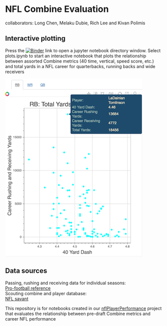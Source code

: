 # NFL Combine Evaluation
collaborators: Long Chen, Melaku Dubie, Rich Lee and Kivan Polimis
<br>

## Interactive plotting
Press the [![Binder](http://mybinder.org/badge.svg)](http://mybinder.org/repo/kpolimis/NFLCombineEvaluationNotebooks) link to open a jupyter notebook directory window.
Select plots.ipynb to start an interactive notebook that plots the relationship between assorted Combine
metrics (40 time, vertical, speed score, etc.) and total yards in a NFL career for quarterbacks, running backs and wide receivers

![rb-plot-example](rb-plot-example.png)


## Data sources
Passing, rushing and receiving data for individual seasons:  
[Pro-football reference](http://www.pro-football-reference.com/years/2015/passing.htm)  
Scouting combine and player database:  
[NFL savant](http://www.nflsavant.com/about.php)  

This repository is for notebooks created in our [nflPlayerPerformance](https://github.com/kpolimis/nflPlayerPerformance)
project that evaluates the relationship between pre-draft Combine metrics and career NFL performance
